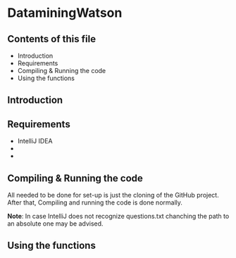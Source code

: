 # DataminingWatson

## Contents of this file

 - Introduction
 - Requirements
 - Compiling & Running the code
 - Using the functions

## Introduction


## Requirements
 - IntelliJ IDEA
 - 
 - 


## Compiling & Running the code
All needed to be done for set-up is just the cloning of the GitHub project. After that, Compiling and running the code is done normally.

**Note**: In case IntelliJ does not recognize questions.txt chanching the path to an absolute one may be advised.



## Using the functions



